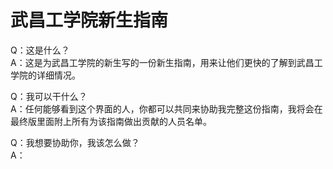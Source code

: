 # 武昌工学院新生指南
  Q：这是什么？    
  A：这是为武昌工学院的新生写的一份新生指南，用来让他们更快的了解到武昌工学院的详细情况。

Q：我可以干什么？    
A：任何能够看到这个界面的人，你都可以共同来协助我完整这份指南，我将会在最终版里面附上所有为该指南做出贡献的人员名单。

Q：我想要协助你，我该怎么做？    
A：
